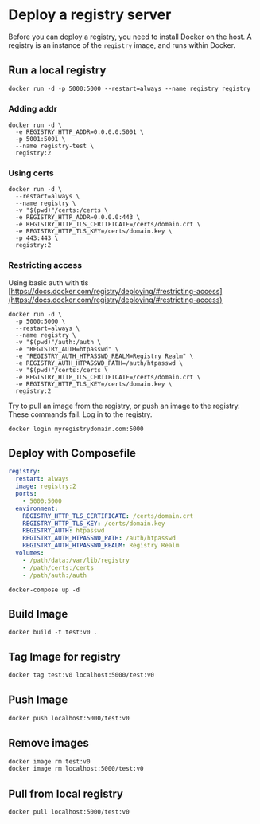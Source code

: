 # Deploy a registry server

Before you can deploy a registry, you need to install Docker on the host. A registry is an instance of the `registry` image, and runs within Docker.

## Run a local registry

```console
docker run -d -p 5000:5000 --restart=always --name registry registry
```

### Adding addr
```console
docker run -d \
  -e REGISTRY_HTTP_ADDR=0.0.0.0:5001 \
  -p 5001:5001 \
  --name registry-test \
  registry:2
```

### Using certs
```console
docker run -d \
  --restart=always \
  --name registry \
  -v "$(pwd)"/certs:/certs \
  -e REGISTRY_HTTP_ADDR=0.0.0.0:443 \
  -e REGISTRY_HTTP_TLS_CERTIFICATE=/certs/domain.crt \
  -e REGISTRY_HTTP_TLS_KEY=/certs/domain.key \
  -p 443:443 \
  registry:2
```

### Restricting access
Using basic auth with tls
[https://docs.docker.com/registry/deploying/#restricting-access](https://docs.docker.com/registry/deploying/#restricting-access)

```console
docker run -d \
  -p 5000:5000 \
  --restart=always \
  --name registry \
  -v "$(pwd)"/auth:/auth \
  -e "REGISTRY_AUTH=htpasswd" \
  -e "REGISTRY_AUTH_HTPASSWD_REALM=Registry Realm" \
  -e REGISTRY_AUTH_HTPASSWD_PATH=/auth/htpasswd \
  -v "$(pwd)"/certs:/certs \
  -e REGISTRY_HTTP_TLS_CERTIFICATE=/certs/domain.crt \
  -e REGISTRY_HTTP_TLS_KEY=/certs/domain.key \
  registry:2
```
Try to pull an image from the registry, or push an image to the registry. These commands fail.
Log in to the registry.

```console
docker login myregistrydomain.com:5000
```

## Deploy with Composefile
```yaml
registry:
  restart: always
  image: registry:2
  ports:
    - 5000:5000
  environment:
    REGISTRY_HTTP_TLS_CERTIFICATE: /certs/domain.crt
    REGISTRY_HTTP_TLS_KEY: /certs/domain.key
    REGISTRY_AUTH: htpasswd
    REGISTRY_AUTH_HTPASSWD_PATH: /auth/htpasswd
    REGISTRY_AUTH_HTPASSWD_REALM: Registry Realm
  volumes:
    - /path/data:/var/lib/registry
    - /path/certs:/certs
    - /path/auth:/auth
```

```console
docker-compose up -d
```

## Build Image
```console
docker build -t test:v0 .
```

## Tag Image for registry
```sh
docker tag test:v0 localhost:5000/test:v0
```

## Push Image
```sh
docker push localhost:5000/test:v0
```

## Remove images
```sh
docker image rm test:v0
docker image rm localhost:5000/test:v0
```

## Pull from local registry
```sh
docker pull localhost:5000/test:v0
```